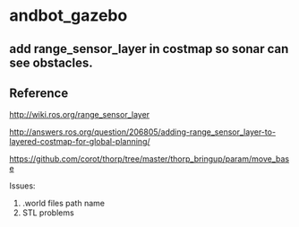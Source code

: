 # andbot_gazebo

## add range_sensor_layer in costmap so sonar can see obstacles.

## Reference

http://wiki.ros.org/range_sensor_layer

http://answers.ros.org/question/206805/adding-range_sensor_layer-to-layered-costmap-for-global-planning/

https://github.com/corot/thorp/tree/master/thorp_bringup/param/move_base

Issues: 
1) .world files path name
2) STL problems
